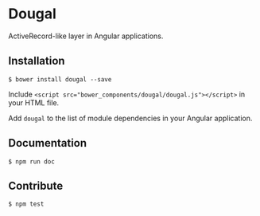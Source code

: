 # Dougal

ActiveRecord-like layer in Angular applications.

## Installation

    $ bower install dougal --save

Include `<script src="bower_components/dougal/dougal.js"></script>` in your HTML file.

Add `dougal` to the list of module dependencies in your Angular application.

## Documentation

    $ npm run doc

## Contribute

    $ npm test
